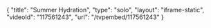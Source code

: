 {
    "title": "Summer Hydration",
    "type": "solo",
    "layout": "iframe-static",
    "videoId": "117561243",
    "url": "\/tvpembed\/117561243"
}